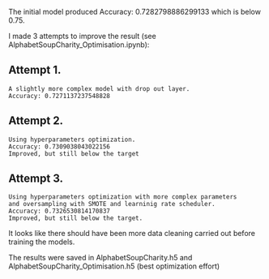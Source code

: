 The initial model produced Accuracy: 0.7282798886299133 which is below 0.75.

I made 3 attempts to improve the result (see   AlphabetSoupCharity_Optimisation.ipynb):

## Attempt 1.
```text
A slightly more complex model with drop out layer.
Accuracy: 0.7271137237548828
```
## Attempt 2.
```text
Using hyperparameters optimization.
Accuracy: 0.7309038043022156
Improved, but still below the target
```

## Attempt 3.
```text
Using hyperparameters optimization with more complex parameters 
and oversampling with SMOTE and learninig rate scheduler.
Accuracy: 0.7326530814170837
Improved, but still below the target.
```

It looks like there should have been more data cleaning carried out before training the models.

The results were saved in AlphabetSoupCharity.h5 and  AlphabetSoupCharity_Optimisation.h5 (best optimization effort)